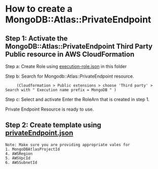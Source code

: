 # How to create a MongoDB::Atlas::PrivateEndpoint 

## Step 1: Activate the MongoDB::Atlas::PrivateEndpoint Third Party Public resource in AWS CloudFormation
   Step a: Create Role using [execution-role.json](../execution-role.json) in this folder

   Step b: Search for Mongodb::Atlas::PrivateEndpoint resource.

         (Cloudformation > Public extensions > choose 'Third party' > Search with " Execution name prefix = MongoDB " )
   Step c: Select and activate
         Enter the RoleArn that is created in step 1.

   Private Endpoint Resource is ready to use.

## Step 2: Create template using [privateEndpoint.json](privateEndpointV2.json)
    Note: Make sure you are providing appropriate vales for 
    1. MongoDBAtlasProjectId
    4. AWSRegion
    5. AWSVpcId 
    6. AWSSubnetId

